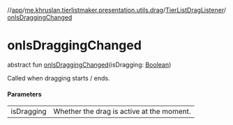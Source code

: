 //[app](../../../index.md)/[me.khruslan.tierlistmaker.presentation.utils.drag](../index.md)/[TierListDragListener](index.md)/[onIsDraggingChanged](on-is-dragging-changed.md)

# onIsDraggingChanged

abstract fun [onIsDraggingChanged](on-is-dragging-changed.md)(isDragging: [Boolean](https://kotlinlang.org/api/latest/jvm/stdlib/kotlin/-boolean/index.html))

Called when dragging starts / ends.

#### Parameters

| | |
|---|---|
| isDragging | Whether the drag is active at the moment. |
